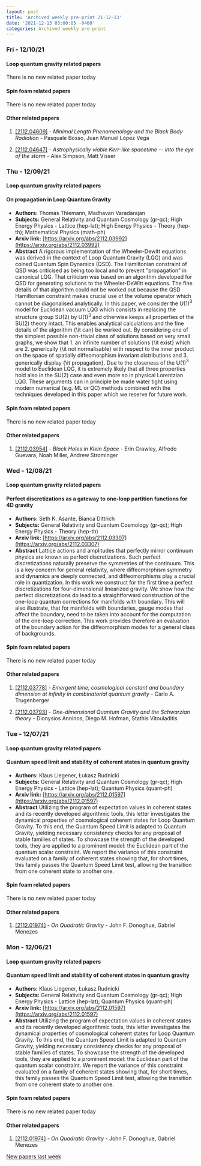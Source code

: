 ```yaml
---
layout: post
title: 'Archived weekly pre-print 21-12-13'
date: '2021-12-13 03:00:05 -0400'
categories: Archived weekly pre-print
---
```



### Fri - 12/10/21

#### Loop quantum gravity related papers

There is no new related paper today 

#### Spin foam related papers

There is no new related paper today 



#### Other related papers

1. [[2112.04609]](https://arxiv.org/abs/2112.04609) - *Minimal Length Phenomenology and the Black Body Radiation* - Pasquale Bosso, Juan Manuel López Vega

1. [[2112.04647]](https://arxiv.org/abs/2112.04647) - *Astrophysically viable Kerr-like spacetime -- into the eye of the storm* - Alex Simpson, Matt Visser



### Thu - 12/09/21

#### Loop quantum gravity related papers

#### **On propagation in Loop Quantum Gravity**
 - **Authors:** Thomas Thiemann, Madhavan Varadarajan
 - **Subjects:** General Relativity and Quantum Cosmology (gr-qc); High Energy Physics - Lattice (hep-lat); High Energy Physics - Theory (hep-th); Mathematical Physics (math-ph)
 - **Arxiv link:** [https://arxiv.org/abs/2112.03992](https://arxiv.org/abs/2112.03992)
 - **Abstract**
 A rigorous implementation of the Wheeler-Dewitt equations was derived in the context of Loop Quantum Gravity (LQG) and was coined Quantum Spin Dynamics (QSD). The Hamiltonian constraint of QSD was criticised as being too local and to prevent "propagation" in canonical LQG. That criticism was based on an algorithm developed for QSD for generating solutions to the Wheeler-DeWitt equations. The fine details of that algorithm could not be worked out because the QSD Hamiltonian constraint makes crucial use of the volume operator which cannot be diagonalised analytically. In this paper, we consider the U(1)$^3$ model for Euclidean vacuum LQG which consists in replacing the structure group SU(2) by U(1)$^3$ and otherwise keeps all properties of the SU(2) theory intact. This enables analytical calculations and the fine details of the algorithm {\it can} be worked out. By considering one of the simplest possible non-trivial class of solutions based on very small graphs, we show that 1. an infinite number of solutions {\it exist} which are 2. generically {\it not normalisable} with respect to the inner product on the space of spatially diffeomorphism invariant distributions and 3. generically display {\it propagation}. Due to the closeness of the U(1)$^3$ model to Euclidean LQG, it is extremely likely that all three properties hold also in the SU(2) case and even more so in physical Lorentzian LQG. These arguments can in principle be made water tight using modern numerical (e.g. ML or QC) methods combined with the techniques developed in this paper which we reserve for future work. 

#### Spin foam related papers

There is no new related paper today 



#### Other related papers

1. [[2112.03954]](https://arxiv.org/abs/2112.03954) - *Black Holes in Klein Space* - Erin Crawley, Alfredo Guevara, Noah Miller, Andrew Strominger



### Wed - 12/08/21

#### Loop quantum gravity related papers

#### **Perfect discretizations as a gateway to one-loop partition functions for  4D gravity**
 - **Authors:** Seth K. Asante, Bianca Dittrich
 - **Subjects:** General Relativity and Quantum Cosmology (gr-qc); High Energy Physics - Theory (hep-th)
 - **Arxiv link:** [https://arxiv.org/abs/2112.03307](https://arxiv.org/abs/2112.03307)
 - **Abstract**
 Lattice actions and amplitudes that perfectly mirror continuum physics are known as perfect discretizations. Such perfect discretizations naturally preserve the symmetries of the continuum. This is a key concern for general relativity, where diffeomorphism symmetry and dynamics are deeply connected, and diffeomorphisms play a crucial role in quantization. In this work we construct for the first time a perfect discretizations for four-dimensional linearized gravity. We show how the perfect discretizations do lead to a straightforward construction of the one-loop quantum corrections for manifolds with boundary. This will also illustrate, that for manifolds with boundaries, gauge modes that affect the boundary, need to be taken into account for the computation of the one-loop correction. This work provides therefore an evaluation of the boundary action for the diffeomorphism modes for a general class of backgrounds. 

#### Spin foam related papers

There is no new related paper today 



#### Other related papers

1. [[2112.03778]](https://arxiv.org/abs/2112.03778) - *Emergent time, cosmological constant and boundary dimension at infinity  in combinatorial quantum gravity* - Carlo A. Trugenberger

1. [[2112.03793]](https://arxiv.org/abs/2112.03793) - *One-dimensional Quantum Gravity and the Schwarzian theory* - Dionysios Anninos, Diego M. Hofman, Stathis Vitouladitis



### Tue - 12/07/21

#### Loop quantum gravity related papers

#### **Quantum speed limit and stability of coherent states in quantum gravity**
 - **Authors:** Klaus Liegener, Łukasz Rudnicki
 - **Subjects:** General Relativity and Quantum Cosmology (gr-qc); High Energy Physics - Lattice (hep-lat); Quantum Physics (quant-ph)
 - **Arxiv link:** [https://arxiv.org/abs/2112.01597](https://arxiv.org/abs/2112.01597)
 - **Abstract**
 Utilizing the program of expectation values in coherent states and its recently developed algorithmic tools, this letter investigates the dynamical properties of cosmological coherent states for Loop Quantum Gravity. To this end, the Quantum Speed Limit is adapted to Quantum Gravity, yielding necessary consistency checks for any proposal of stable families of states. To showcase the strength of the developed tools, they are applied to a prominent model: the Euclidean part of the quantum scalar constraint. We report the variance of this constraint evaluated on a family of coherent states showing that, for short times, this family passes the Quantum Speed Limit test, allowing the transition from one coherent state to another one. 

#### Spin foam related papers

There is no new related paper today 



#### Other related papers

1. [[2112.01974]](https://arxiv.org/abs/2112.01974) - *On Quadratic Gravity* - John F. Donoghue, Gabriel Menezes



### Mon - 12/06/21

#### Loop quantum gravity related papers

#### **Quantum speed limit and stability of coherent states in quantum gravity**
 - **Authors:** Klaus Liegener, Łukasz Rudnicki
 - **Subjects:** General Relativity and Quantum Cosmology (gr-qc); High Energy Physics - Lattice (hep-lat); Quantum Physics (quant-ph)
 - **Arxiv link:** [https://arxiv.org/abs/2112.01597](https://arxiv.org/abs/2112.01597)
 - **Abstract**
 Utilizing the program of expectation values in coherent states and its recently developed algorithmic tools, this letter investigates the dynamical properties of cosmological coherent states for Loop Quantum Gravity. To this end, the Quantum Speed Limit is adapted to Quantum Gravity, yielding necessary consistency checks for any proposal of stable families of states. To showcase the strength of the developed tools, they are applied to a prominent model: the Euclidean part of the quantum scalar constraint. We report the variance of this constraint evaluated on a family of coherent states showing that, for short times, this family passes the Quantum Speed Limit test, allowing the transition from one coherent state to another one. 

#### Spin foam related papers

There is no new related paper today 



#### Other related papers

1. [[2112.01974]](https://arxiv.org/abs/2112.01974) - *On Quadratic Gravity* - John F. Donoghue, Gabriel Menezes






[New papers last week]({{site.url}}/archived/weekly/pre-print/2021/12/06/archived_weekly_papers.html)